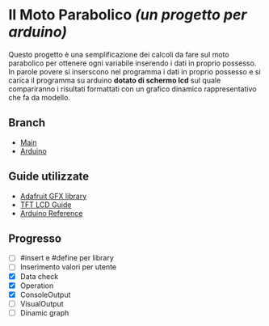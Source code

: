 # **Il Moto Parabolico _(un progetto per arduino)_**
Questo progetto è una semplificazione dei calcoli da fare sul moto parabolico per ottenere ogni variabile inserendo i dati in proprio possesso.
In parole povere si inserscono nel programma i dati in proprio possesso e si carica il programma su arduino **dotato di schermo lcd** sul quale compariranno i risultati formattati con un grafico dinamico rappresentativo che fa da modello.

## Branch
* [Main](https://github.com/JustPlay-Code/Moto-parabolico)
* [Arduino](https://github.com/JustPlay-Code/Moto-parabolico/tree/Arduino)

## Guide utilizzate
* [Adafruit GFX library](https://cdn-learn.adafruit.com/downloads/pdf/adafruit-gfx-graphics-library.pdf)
* [TFT LCD Guide](https://electropeak.com/learn/absolute-beginners-guide-to-tft-lcd-displays-by-arduino/)
* [Arduino Reference](https://www.arduino.cc/reference/en/)

##  Progresso
- [ ] #insert e #define per library
- [ ] Inserimento valori per utente
- [X] Data check
- [X] Operation
- [X] ConsoleOutput
- [ ] VisualOutput
- [ ] Dinamic graph
